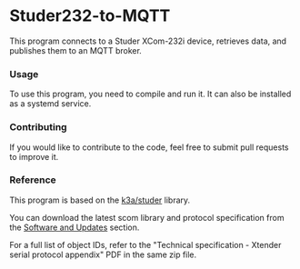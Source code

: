 # Studer232-to-MQTT

This program connects to a Studer XCom-232i device, retrieves data, and publishes them to an MQTT broker.

### Usage

To use this program, you need to compile and run it. It can also be installed as a systemd service.

### Contributing

If you would like to contribute to the code, feel free to submit pull requests to improve it.

### Reference

This program is based on the [k3a/studer](https://github.com/k3a/studer) library.

You can download the latest scom library and protocol specification from the [Software and Updates](https://www.studer-innotec.com/en/downloads/variotrack-series/) section.

For a full list of object IDs, refer to the "Technical specification - Xtender serial protocol appendix" PDF in the same zip file.
